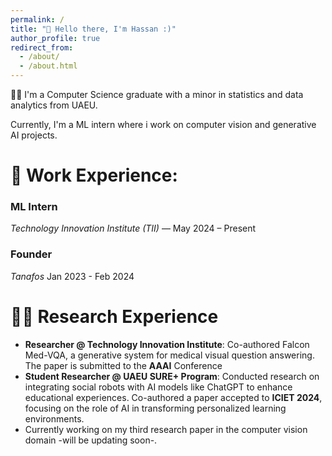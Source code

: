 ```yaml
---
permalink: /
title: "👋 Hello there, I'm Hassan :)"
author_profile: true
redirect_from: 
  - /about/
  - /about.html
---
```



👨‍💻 I'm a Computer Science graduate with a minor in statistics and data analytics from UAEU.

Currently, I'm a ML intern where i work on computer vision and generative AI projects.

<!-- # Experience Overview -->
# 💼 Work Experience:
### **ML Intern**  
*Technology Innovation Institute (TII)* — May 2024 – Present
### **Founder**
*Tanafos* Jan 2023 - Feb 2024


# 👨‍🔬 Research Experience
- **Researcher @ Technology Innovation Institute**: Co-authored Falcon Med-VQA, a generative system for medical visual question answering. The paper is submitted to the **AAAI** Conference
- **Student Researcher @ UAEU SURE+ Program**: Conducted research on integrating social robots with AI models like ChatGPT to enhance educational experiences. Co-authored a paper accepted to **ICIET 2024**, focusing on the role of AI in transforming personalized learning environments.
- Currently working on my third research paper in the computer vision domain -will be updating soon-.

